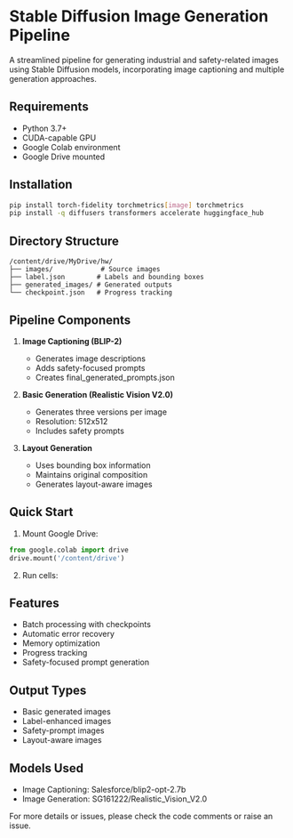 # Stable Diffusion Image Generation Pipeline

A streamlined pipeline for generating industrial and safety-related images using Stable Diffusion models, incorporating image captioning and multiple generation approaches.

## Requirements

- Python 3.7+
- CUDA-capable GPU
- Google Colab environment
- Google Drive mounted

## Installation

```bash
pip install torch-fidelity torchmetrics[image] torchmetrics
pip install -q diffusers transformers accelerate huggingface_hub
```

## Directory Structure

```
/content/drive/MyDrive/hw/
├── images/            # Source images
├── label.json        # Labels and bounding boxes
├── generated_images/ # Generated outputs
└── checkpoint.json   # Progress tracking
```

## Pipeline Components

1. **Image Captioning (BLIP-2)**
   - Generates image descriptions
   - Adds safety-focused prompts
   - Creates final_generated_prompts.json

2. **Basic Generation (Realistic Vision V2.0)**
   - Generates three versions per image
   - Resolution: 512x512
   - Includes safety prompts

3. **Layout Generation**
   - Uses bounding box information
   - Maintains original composition
   - Generates layout-aware images

## Quick Start

1. Mount Google Drive:
```python
from google.colab import drive
drive.mount('/content/drive')
```

2. Run cells:

## Features

- Batch processing with checkpoints
- Automatic error recovery
- Memory optimization
- Progress tracking
- Safety-focused prompt generation

## Output Types

- Basic generated images
- Label-enhanced images
- Safety-prompt images
- Layout-aware images

## Models Used

- Image Captioning: Salesforce/blip2-opt-2.7b
- Image Generation: SG161222/Realistic_Vision_V2.0

For more details or issues, please check the code comments or raise an issue.
